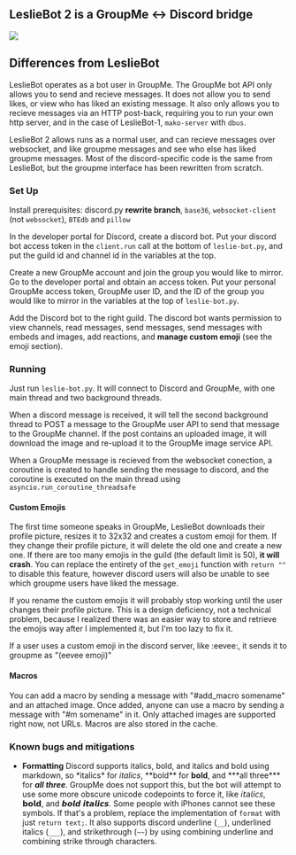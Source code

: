 ## LeslieBot 2 is a GroupMe ↔ Discord bridge

![](ss.png)

## Differences from LeslieBot

LeslieBot operates as a bot user in GroupMe. The GroupMe bot API only allows you to send and recieve messages. It does not allow you to send likes, or view who has liked an existing message. It also only allows you to recieve messages via an HTTP post-back, requiring you to run your own http server, and in the case of LeslieBot-1, `mako-server` with `dbus`. 

LeslieBot 2 allows runs as a normal user, and can recieve messages over websocket, and like groupme messages and see who else has liked groupme messages. Most of the discord-specific code is the same from LeslieBot, but the groupme interface has been rewritten from scratch.

### Set Up

Install prerequisites: discord.py **rewrite branch**, `base36`, `websocket-client` (not `websocket`), `BTEdb` and `pillow`

In the developer portal for Discord, create a discord bot. Put your discord bot access token in the `client.run` call at the bottom of `leslie-bot.py`, and put the guild id and channel id in the variables at the top.

Create a new GroupMe account and join the group you would like to mirror. Go to the developer portal and obtain an access token. Put your personal GroupMe access token, GroupMe user ID, and the ID of the group you would like to mirror in the variables at the top of `leslie-bot.py`.

Add the Discord bot to the right guild. The discord bot wants permission to view channels, read messages, send messages, send messages with embeds and images, add reactions, and **manage custom emoji** (see the emoji section).

### Running

Just run `leslie-bot.py`. It will connect to Discord and GroupMe, with one main thread and two background threads.

When a discord message is received, it will tell the second background thread to POST a message to the GroupMe user API to send that message to the GroupMe channel. If the post contains an uploaded image, it will download the image and re-upload it to the GroupMe image service API.

When a GroupMe message is recieved from the websocket conection, a coroutine is created to handle sending the message to discord, and the coroutine is executed on the main thread using `asyncio.run_coroutine_threadsafe`

#### Custom Emojis

The first time someone speaks in GroupMe, LeslieBot downloads their profile picture, resizes it to 32x32 and creates a custom emoji for them. If they change their profile picture, it will delete the old one and create a new one. If there are too many emojis in the guild (the default limit is 50), **it will crash**. You can replace the entirety of the `get_emoji` function with `return ""` to disable this feature, however discord users will also be unable to see which groupme users have liked the message.

If you rename the custom emojis it will probably stop working until the user changes their profile picture. This is a design deficiency, not a technical problem, because I realized there was an easier way to store and retrieve the emojis way after I implemented it, but I'm too lazy to fix it.

If a user uses a custom emoji in the discord server, like :eevee:, it sends it to groupme as "(eevee emoji)"

#### Macros

You can add a macro by sending a message with "#add\_macro somename" and an attached image. Once added, anyone can use a macro by sending a message with "#m somename" in it. Only attached images are supported right now, not URLs. Macros are also stored in the cache.

### Known bugs and mitigations

- **Formatting** Discord supports italics, bold, and italics and bold using markdown, so \*italics\* for *italics*, \*\*bold\*\* for **bold**, and \*\*\*all three\*\*\* for ***all three***. GroupMe does not support this, but the bot will attempt to use some more obscure unicode codepoints to force it, like 𝘪𝘵𝘢𝘭𝘪𝘤𝘴, 𝗯𝗼𝗹𝗱, and 𝙗𝙤𝙡𝙙 𝙞𝙩𝙖𝙡𝙞𝙘𝙨. Some people with iPhones cannot see these symbols. If that's a problem, replace the implementation of `format` with just `return text;`. It also supports discord underline (`__`), underlined italics (`___`), and strikethrough (`~~`) by using combining underline and combining strike through characters.
